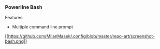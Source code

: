 ### Powerline Bash
Features:
- Multiple command line prompt

[[https://github.com/MilanMasek/.config/blob/master/repo-art/screenshot-bash.png]]

